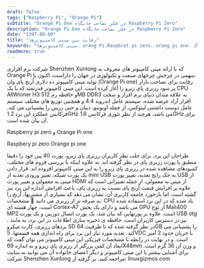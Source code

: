 ```yaml
---
draft: false
tags: ["Raspberry Pi", "Orange Pi"]
subtitle: "Orange Pi One در فکر تصاحب جایگاه Raspberry Pi Zero"
description: "Orange Pi One در فکر تصاحب جایگاه Raspberry Pi Zero"
date: "1397-08-09"
title: "رقابت بین مینی کامپیوترها"
keywords: "مینی کامپیوتر‌ها، orang Pi،Raspbret pi zero، orang pi one، رقابت،شیرازلاگ" 
readmore: true
---
```


شرکت نرم افزاری Shenzhen Xunlong که با ارائه مینی کامپیوتر های معروف به Orange Pi سهمی در چرخش چرخهای صنعت و تکنولوژی در جهان را داراست، اکنون با تولید مینی کامپیوتر ده دلاری اُرنج پای وان (Orange Pi one) رقابت برای تصاحب بازار پر سود رزبری پای زیرو را آغاز کرده است. این مینی کامپیوتر قدرتمند که با یک CPU AllWinner H3 و حافظه رم 512MB DDR3 به علاقه مندان دنیای نرم افزار و سخت افزار آزاد عرضه شده، سیستم عامل اندروید 4.4 و همچنین توزیع های مختلف سیستم عامل دوست داشتنی لینوکس، از جمله اوبونتو، دبیان و حتی رزبین را پشتیبانی می کند. فرکانس عملکرد این برد 1.2GHz می باشد، هرچند از نظر تئوری فرکانس 1.6GHz برای آن بیان شده است.

Raspberry pi zero و Orange Pi one

Raspbery pi zero Orange pi one

طراحان این برد، برای جلب نظر کاربران رزبری پای زیرو، پورت 40 پین خود را دقیقا منطبق با پورت رزبری پای در نظر گرفته اند. به علاوه اینکه با بررسی فروم های مختلف، کمبودهای مشاهده شده در رزبری پای زیرو را به این مینی کامپیوتر افزوده اند. قرار دادن یک پورت شبکه، تغییر ورودی تغذیه از mini USB به جک رایج تغذیه، تغییر پورت USB از مینی به معمولی و تغییر پورت HDMI از مینی به معمولی، از جمله تغییراتی است که علاوه بر افزایش قیمت اُرنج پای نسبت به رزبری پای، باعث افزایش اندازه این برد نیز گشته است. اما بازخورد جامعه کاربری آن، نشان می دهد که بسیاری از مشتریها، اُرنج را به صرفه تر از رزبری می دانند 🙂
مشخصات:
CPU یاد شده که در این برد استفاده شده است، چهار هسته ای Cortex-A7 می باشد و دارای یک بخش GPU از نوع Mali400 MP2 است. علاوه بر پورتهایی که بیان شد، یک پورت اتصال دوربین و یک پورت USB otg ، نیز در دسترس کاربران است. حافظه ی ذخیره سازی اطلاعات در این برد، به مانند بردهای رزبری، کارت میکرو SD در نظر گرفته شده که تا ظرفیت 64GB را پشتیبانی می کند. تغذیه مورد نیاز این برد برای راه اندازی همه قسمتها، 5VDC با جریان حدود 2 آمپر است. و در نهایت در رابطه با مشخصات فیزیکی این مینی کامپیوتر می توان گفت که ابعاد آن کمی بزرگتر از رزبری پای زیرو و به اندازه 69X48mm و وزن آن 36 گرم است.
برای آشنایی بیشتر با این مینی کامپیوتر و دیگر اعضای خانواده آن می توانید به سایت شرکت Shenzhen Xunlong مراجعه کنید.
بر گرفته از: linuxgizmos.com
